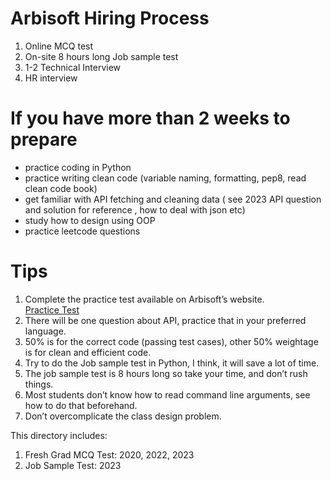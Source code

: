 # Arbisoft Hiring Process
1. Online MCQ test
2. On-site 8 hours long Job sample test
3. 1-2 Technical Interview
4. HR interview

# If you have more than 2 weeks to prepare
- practice coding in Python
- practice writing clean code (variable naming, formatting, pep8, read clean code book)
- get familiar with API fetching and cleaning data ( see 2023 API question and solution for reference , how to deal with json etc)
- study how to design using OOP
- practice leetcode questions

# Tips
1. Complete the practice test available on Arbisoft’s website.  
[Practice Test](https://freshgradhiring.arbisoft.com/past-results.html)
2. There will be one question about API, practice that in your preferred language.
3. 50% is for the correct code (passing test cases), other 50% weightage is for clean and efficient code.
4. Try to do the Job sample test in Python, I think, it will save a lot of time.
5. The job sample test is 8 hours long so take your time, and don’t rush things.
6. Most students don’t know how to read command line arguments, see how to do that beforehand.
7. Don’t overcomplicate the class design problem.

This directory includes:
1. Fresh Grad MCQ Test: 2020, 2022, 2023
2. Job Sample Test: 2023
